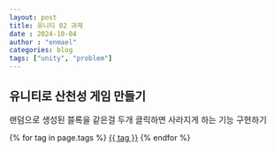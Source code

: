 ```yaml
---
layout: post
title: 유니티 02 과제 
date : 2024-10-04
author : "enmael"
categories: blog
tags: ["unity", "problem"]
---
```

<h2> 유니티로 산천성 게임 만들기 </h2>

<span style="font-size: 15px;">
  랜덤으로 생성된 블록을 같은걸 두개 클릭하면 사라지게 하는 기능 구현하기 
</span>

{% for tag in page.tags %}
  <a href="/tags/{{ tag }}">{{ tag }}</a>
{% endfor %}

